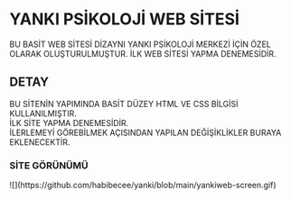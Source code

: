 <h1 style=”background-color: blueviolet; ” >   YANKI PSİKOLOJİ WEB SİTESİ  </h1>

BU BASİT WEB SİTESİ DİZAYNI YANKI PSİKOLOJİ MERKEZİ İÇİN ÖZEL OLARAK OLUŞTURULMUŞTUR. İLK WEB SİTESİ YAPMA DENEMESİDİR.

<h2> DETAY </h2>

BU SİTENİN YAPIMINDA BASİT DÜZEY HTML VE CSS BİLGİSİ KULLANILMIŞTIR. </br>
İLK SİTE YAPMA DENEMESİDİR. </br>
İLERLEMEYİ GÖREBİLMEK AÇISINDAN YAPILAN DEĞİŞİKLİKLER BURAYA EKLENECEKTİR. </br>

<h3> SİTE GÖRÜNÜMÜ </h3>
![](https://github.com/habibecee/yanki/blob/main/yankiweb-screen.gif) 



